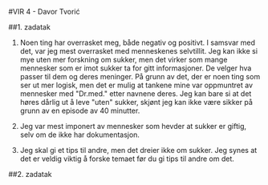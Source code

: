#VIR 4 - Davor Tvorić

##1. zadatak

1. Noen ting har overrasket meg, både negativ og positivt. I samsvar med det, var jeg mest overrasket med menneskenes selvtillit. Jeg kan ikke si mye uten mer forskning om sukker, men det virker som mange mennesker som er imot sukker ta for gitt informasjoner. De velger hva  passer til dem og deres meninger. På grunn av det, der er noen ting som ser ut mer logisk, men det er mulig at tankene mine var oppmuntret av mennesker med "Dr.med." etter navnene deres. Jeg kan bare si at det høres dårlig ut å leve "uten" sukker, skjønt jeg kan ikke være sikker på grunn av en episode av 40 minutter.

2. Jeg var mest imponert av mennesker som hevder at sukker er giftig, selv om de ikke har dokumentasjon.

3. Jeg skal gi et tips til andre, men det dreier ikke om sukker. Jeg synes at det er veldig viktig å forske temaet før du gi tips til andre om det.

##2. zadatak


